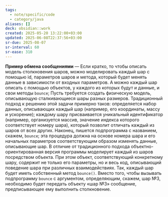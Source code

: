 ```yaml
---
tags:
  - note/specific/code
  - category/java
aliases: []
deck: obsidian::work
created: 2025-05-20 13:22:00+03:00
updated: 2025-06-08T22:37:56+03:00
sr-due: 2025-08-07
sr-interval: 60
sr-ease: 310
---
```


**Пример обмена сообщениями**
—
Если кратко, то чтобы описать модель столкновения шаров, можно моделировать каждый шар с помощью id, параметров шаров и метода, который будет менять данные в зависимости от входных параметров. А можно каждый шар описать с помощью объектов, у каждого из которых будут и данные, и свои методы `bounce`;
Пусть требуется создать физическую модель, описывающую сталкивающиеся шары разных размеров. Традиционный подход к решению этой задачи примерно таков: определяется набор данных, описывающих каждый шар (например, его координаты, массу и ускорение); каждому шару присваивается уникальный идентификатор (например, организуется массив, значение индекса которого соответствует номеру шара), который позволит отличать каждый из шаров от всех других. Наконец, пишется подпрограмма с названием, скажем, `bounce`; эта процедура должна на основе номера шара и его начальных параметров соответствующим образом изменять данные, описывающие шар. В отличие от традиционного подхода объектно-ориентированная версия программы моделирует каждый из шаров посредством объекта. При этом объект, соответствующий конкретному шару, содержит не только его параметры, но и весь код, описывающий поведение шара при различных взаимодействиях. Так, каждый шар будет иметь собственный метод `bounce()`. Вместо того, чтобы вызывать подпрограмму `bounce` с аргументом, определяющим, скажем, шар №3, необходимо будет передать объекту «шар №3» сообщение, предписывающее ему выполнить столкновение.
